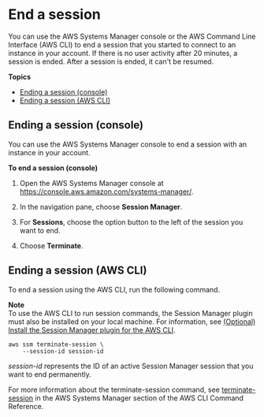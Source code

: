 # End a session<a name="session-manager-working-with-sessions-end"></a>

You can use the AWS Systems Manager console or the AWS Command Line Interface \(AWS CLI\) to end a session that you started to connect to an instance in your account\. If there is no user activity after 20 minutes, a session is ended\. After a session is ended, it can't be resumed\. 

**Topics**
+ [Ending a session \(console\)](#stop-sys-console)
+ [Ending a session \(AWS CLI\)](#stop-cli)

## Ending a session \(console\)<a name="stop-sys-console"></a>

You can use the AWS Systems Manager console to end a session with an instance in your account\.

**To end a session \(console\)**

1. Open the AWS Systems Manager console at [https://console\.aws\.amazon\.com/systems\-manager/](https://console.aws.amazon.com/systems-manager/)\.

1. In the navigation pane, choose **Session Manager**\.

1. For **Sessions**, choose the option button to the left of the session you want to end\.

1. Choose **Terminate**\.

## Ending a session \(AWS CLI\)<a name="stop-cli"></a>

To end a session using the AWS CLI, run the following command\.

**Note**  
To use the AWS CLI to run session commands, the Session Manager plugin must also be installed on your local machine\. For information, see [\(Optional\) Install the Session Manager plugin for the AWS CLI](session-manager-working-with-install-plugin.md)\.

```
aws ssm terminate-session \
    --session-id session-id
```

*session\-id* represents the ID of an active Session Manager session that you want to end permanently\.

For more information about the terminate\-session command, see [terminate\-session](https://docs.aws.amazon.com/cli/latest/reference/ssm/terminate-session.html) in the AWS Systems Manager section of the AWS CLI Command Reference\.
